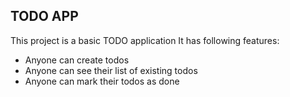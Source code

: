 ## TODO APP

This project is a basic TODO application
It has following features:

- Anyone can create todos
- Anyone can see their list of existing todos 
- Anyone can mark their todos as done